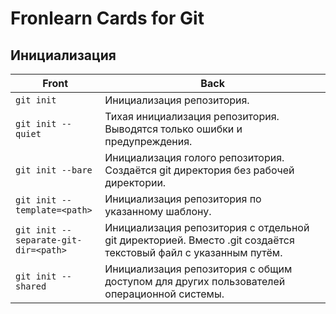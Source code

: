 # Fronlearn Cards for Git

## Инициализация

| Front | Back |
|---|---|
| `git init` | Инициализация репозитория. |
| `git init --quiet` | Тихая инициализация репозитория. Выводятся только ошибки и предупреждения. |
| `git init --bare` | Инициализация голого репозитория. Создаётся git директория без рабочей директории. |
| `git init --template=<path>` | Инициализация репозитория по указанному шаблону. |
| `git init --separate-git-dir=<path>` | Инициализация репозитория с отдельной git директорией. Вместо .git создаётся текстовый файл с указанным путём. |
| `git init --shared` | Инициализация репозитория с общим доступом для других пользователей операционной системы. |
